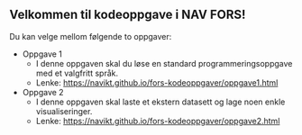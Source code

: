 ## Velkommen til kodeoppgave i NAV FORS!
Du kan velge mellom følgende to oppgaver:
* Oppgave 1
    * I denne oppgaven skal du løse en standard programmeringsoppgave med et valgfritt språk.
    * Lenke: https://navikt.github.io/fors-kodeoppgaver/oppgave1.html
* Oppgave 2
    * I denne oppgaven skal laste et ekstern datasett og lage noen enkle visualiseringer.
    * Lenke: https://navikt.github.io/fors-kodeoppgaver/oppgave2.html
